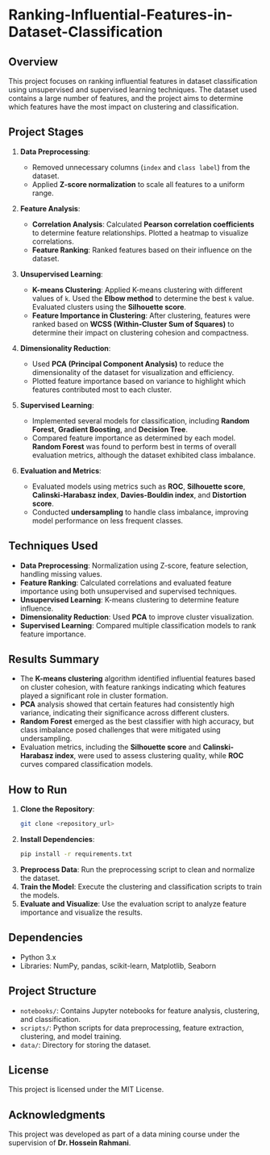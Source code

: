 # Ranking-Influential-Features-in-Dataset-Classification

## Overview
This project focuses on ranking influential features in dataset classification using unsupervised and supervised learning techniques. The dataset used contains a large number of features, and the project aims to determine which features have the most impact on clustering and classification.

## Project Stages

1. **Data Preprocessing**:  
   - Removed unnecessary columns (`index` and `class label`) from the dataset.
   - Applied **Z-score normalization** to scale all features to a uniform range.

2. **Feature Analysis**:  
   - **Correlation Analysis**: Calculated **Pearson correlation coefficients** to determine feature relationships. Plotted a heatmap to visualize correlations.
   - **Feature Ranking**: Ranked features based on their influence on the dataset.

3. **Unsupervised Learning**:  
   - **K-means Clustering**: Applied K-means clustering with different values of `k`. Used the **Elbow method** to determine the best `k` value. Evaluated clusters using the **Silhouette score**.
   - **Feature Importance in Clustering**: After clustering, features were ranked based on **WCSS (Within-Cluster Sum of Squares)** to determine their impact on clustering cohesion and compactness.

4. **Dimensionality Reduction**:  
   - Used **PCA (Principal Component Analysis)** to reduce the dimensionality of the dataset for visualization and efficiency.
   - Plotted feature importance based on variance to highlight which features contributed most to each cluster.

5. **Supervised Learning**:  
   - Implemented several models for classification, including **Random Forest**, **Gradient Boosting**, and **Decision Tree**.
   - Compared feature importance as determined by each model. **Random Forest** was found to perform best in terms of overall evaluation metrics, although the dataset exhibited class imbalance.

6. **Evaluation and Metrics**:  
   - Evaluated models using metrics such as **ROC**, **Silhouette score**, **Calinski-Harabasz index**, **Davies-Bouldin index**, and **Distortion score**.
   - Conducted **undersampling** to handle class imbalance, improving model performance on less frequent classes.

## Techniques Used
- **Data Preprocessing**: Normalization using Z-score, feature selection, handling missing values.
- **Feature Ranking**: Calculated correlations and evaluated feature importance using both unsupervised and supervised techniques.
- **Unsupervised Learning**: K-means clustering to determine feature influence.
- **Dimensionality Reduction**: Used **PCA** to improve cluster visualization.
- **Supervised Learning**: Compared multiple classification models to rank feature importance.

## Results Summary
- The **K-means clustering** algorithm identified influential features based on cluster cohesion, with feature rankings indicating which features played a significant role in cluster formation.
- **PCA** analysis showed that certain features had consistently high variance, indicating their significance across different clusters.
- **Random Forest** emerged as the best classifier with high accuracy, but class imbalance posed challenges that were mitigated using undersampling.
- Evaluation metrics, including the **Silhouette score** and **Calinski-Harabasz index**, were used to assess clustering quality, while **ROC** curves compared classification models.

## How to Run
1. **Clone the Repository**:
   ```bash
   git clone <repository_url>
   ```
2. **Install Dependencies**:
   ```bash
   pip install -r requirements.txt
   ```
3. **Preprocess Data**: Run the preprocessing script to clean and normalize the dataset.
4. **Train the Model**: Execute the clustering and classification scripts to train the models.
5. **Evaluate and Visualize**: Use the evaluation script to analyze feature importance and visualize the results.

## Dependencies
- Python 3.x
- Libraries: NumPy, pandas, scikit-learn, Matplotlib, Seaborn

## Project Structure
- `notebooks/`: Contains Jupyter notebooks for feature analysis, clustering, and classification.
- `scripts/`: Python scripts for data preprocessing, feature extraction, clustering, and model training.
- `data/`: Directory for storing the dataset.

## License
This project is licensed under the MIT License.

## Acknowledgments
This project was developed as part of a data mining course under the supervision of **Dr. Hossein Rahmani**.
